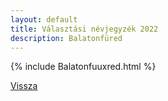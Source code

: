 ```yaml
---
layout: default
title: Választási névjegyzék 2022
description: Balatonfüred
---
```


{% include Balatonfuuxred.html %}

[Vissza](./)